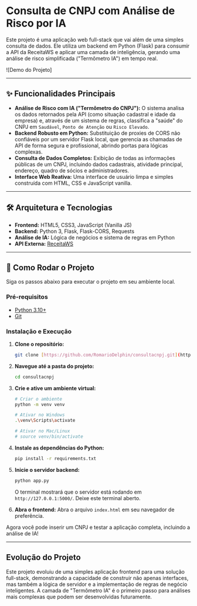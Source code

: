 # Consulta de CNPJ com Análise de Risco por IA

Este projeto é uma aplicação web full-stack que vai além de uma simples consulta de dados. Ele utiliza um backend em Python (Flask) para consumir a API da ReceitaWS e aplicar uma camada de inteligência, gerando uma análise de risco simplificada ("Termômetro IA") em tempo real.

![Demo do Projeto]

---

## ✨ Funcionalidades Principais

-   **Análise de Risco com IA ("Termômetro do CNPJ"):** O sistema analisa os dados retornados pela API (como situação cadastral e idade da empresa) e, através de um sistema de regras, classifica a "saúde" do CNPJ em `Saudável`, `Ponto de Atenção` ou `Risco Elevado`.
-   **Backend Robusto em Python:** Substituição de proxies de CORS não confiáveis por um servidor Flask local, que gerencia as chamadas de API de forma segura e profissional, abrindo portas para lógicas complexas.
-   **Consulta de Dados Completos:** Exibição de todas as informações públicas de um CNPJ, incluindo dados cadastrais, atividade principal, endereço, quadro de sócios e administradores.
-   **Interface Web Reativa:** Uma interface de usuário limpa e simples construída com HTML, CSS e JavaScript vanilla.

---

## 🛠️ Arquitetura e Tecnologias

-   **Frontend:** HTML5, CSS3, JavaScript (Vanilla JS)
-   **Backend:** Python 3, Flask, Flask-CORS, Requests
-   **Análise de IA:** Lógica de negócios e sistema de regras em Python
-   **API Externa:** [ReceitaWS](https://www.receitaws.com.br/)

---

## 🚀 Como Rodar o Projeto

Siga os passos abaixo para executar o projeto em seu ambiente local.

### Pré-requisitos
-   [Python 3.10+](https://www.python.org/downloads/)
-   [Git](https://git-scm.com/downloads)

### Instalação e Execução

1.  **Clone o repositório:**
    ```bash
    git clone [https://github.com/RomarioDelphin/consultacnpj.git](https://github.com/RomarioDelphin/consultacnpj.git)
    ```

2.  **Navegue até a pasta do projeto:**
    ```bash
    cd consultacnpj
    ```

3.  **Crie e ative um ambiente virtual:**
    ```bash
    # Criar o ambiente
    python -m venv venv

    # Ativar no Windows
    .\venv\Scripts\activate

    # Ativar no Mac/Linux
    # source venv/bin/activate
    ```

4.  **Instale as dependências do Python:**
    ```bash
    pip install -r requirements.txt
    ```

5.  **Inicie o servidor backend:**
    ```bash
    python app.py
    ```
    O terminal mostrará que o servidor está rodando em `http://127.0.0.1:5000/`. Deixe este terminal aberto.

6.  **Abra o frontend:**
    Abra o arquivo `index.html` em seu navegador de preferência.

Agora você pode inserir um CNPJ e testar a aplicação completa, incluindo a análise de IA!

---

## Evolução do Projeto

Este projeto evoluiu de uma simples aplicação frontend para uma solução full-stack, demonstrando a capacidade de construir não apenas interfaces, mas também a lógica de servidor e a implementação de regras de negócio inteligentes. A camada de "Termômetro IA" é o primeiro passo para análises mais complexas que podem ser desenvolvidas futuramente.
